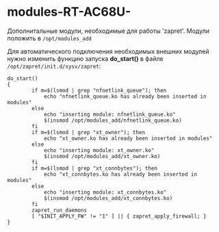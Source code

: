 # modules-RT-AC68U-
Дополнитальные модули, необходимые для работы 'zapret'. 
 Модули положить в `/opt/modules_add`

Для автоматического подключения необходимых внешних модулей нужно изменить функцию запуска **do_start()** в файле `/opt/zapret/init.d/sysv/zapret`:
```
do_start()
{
        if m=$(lsmod | grep "nfnetlink_queue"); then
            echo "nfnetlink_queue.ko has already been inserted in modules"
        else
            echo "inserting module: nfnetlink_queue.ko"
            $(insmod /opt/modules_add/nfnetlink_queue.ko)
        fi
        if m=$(lsmod | grep "xt_owner"); then
            echo "xt_owner.ko has already been inserted in modules"
        else
            echo "inserting module: xt_owner.ko"
            $(insmod /opt/modules_add/xt_owner.ko)
        fi
        if m=$(lsmod | grep "xt_connbytes"); then
            echo "xt_connbytes.ko has already been inserted in modules"
        else
            echo "inserting module: xt_connbytes.ko"
            $(insmod /opt/modules_add/xt_connbytes.ko)
        fi
        zapret_run_daemons
        [ "$INIT_APPLY_FW" != "1" ] || { zapret_apply_firewall; }
}
```

